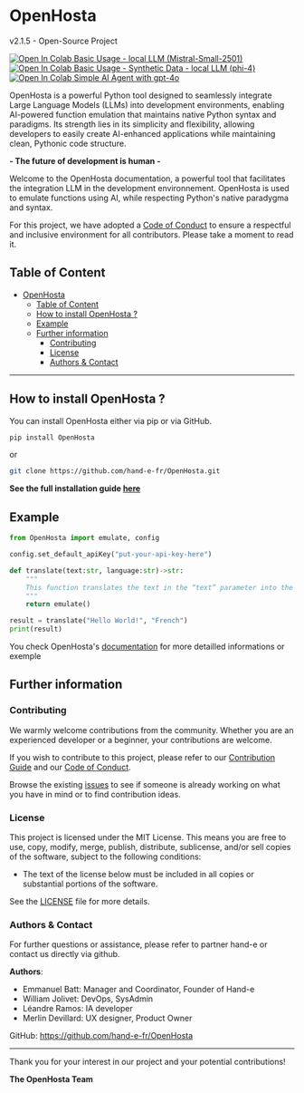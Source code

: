 # OpenHosta 
v2.1.5 - Open-Source Project

<a href="https://colab.research.google.com/github/hand-e-fr/OpenHosta/blob/main/docs/openhosta_mistral_small.ipynb" target="_parent"><img src="https://colab.research.google.com/assets/colab-badge.svg" alt="Open In Colab"/> Basic Usage - local LLM (Mistral-Small-2501)</a>
<br/>
<a href="https://colab.research.google.com/github/hand-e-fr/OpenHosta/blob/main/docs/openhosta_phi4.ipynb" target="_parent"><img src="https://colab.research.google.com/assets/colab-badge.svg" alt="Open In Colab"/> Basic Usage - Synthetic Data - local LLM (phi-4)</a>
<br/>
<a href="https://colab.research.google.com/github/hand-e-fr/OpenHosta/blob/main/docs/openhosta_agent.ipynb" target="_parent"><img src="https://colab.research.google.com/assets/colab-badge.svg" alt="Open In Colab"/> Simple AI Agent with gpt-4o</a>

OpenHosta is a powerful Python tool designed to seamlessly integrate Large Language Models (LLMs) into development environments, enabling AI-powered function emulation that maintains native Python syntax and paradigms. Its strength lies in its simplicity and flexibility, allowing developers to easily create AI-enhanced applications while maintaining clean, Pythonic code structure.

**- The future of development is human -**

Welcome to the OpenHosta documentation, a powerful tool that facilitates the integration LLM in the development environnement. OpenHosta is used to emulate functions using AI, while respecting Python's native paradygma and syntax.

For this project, we have adopted a [Code of Conduct](https://github.com/hand-e-fr/OpenHosta/blob/main/CODE_OF_CONDUCT.md) to ensure a respectful and inclusive environment for all contributors. Please take a moment to read it.

## Table of Content

- [OpenHosta](#openhosta)
  - [Table of Content](#table-of-content)
  - [How to install OpenHosta ?](#how-to-install-openhosta-)
  - [Example](#example)
  - [Further information](#further-information)
    - [Contributing](#contributing)
    - [License](#license)
    - [Authors \& Contact](#authors--contact)

---

## How to install OpenHosta ?

You can install OpenHosta either via pip or via GitHub.

```sh
pip install OpenHosta
```

or

```sh
git clone https://github.com/hand-e-fr/OpenHosta.git
```

**See the full installation guide [here](https://github.com/hand-e-fr/OpenHosta/blob/main/docs/installation.md)**

## Example

```python
from OpenHosta import emulate, config

config.set_default_apiKey("put-your-api-key-here")

def translate(text:str, language:str)->str:
    """
    This function translates the text in the “text” parameter into the language specified in the “language” parameter.
    """
    return emulate()

result = translate("Hello World!", "French")
print(result)
```
You check OpenHosta's [documentation](https://github.com/hand-e-fr/OpenHosta/blob/main/docs/doc.md) for more detailled informations or exemple

## Further information

### Contributing

We warmly welcome contributions from the community. Whether you are an experienced developer or a beginner, your contributions are welcome.

If you wish to contribute to this project, please refer to our [Contribution Guide](https://github.com/hand-e-fr/OpenHosta/blob/main/CONTRIBUTING.md) and our [Code of Conduct](https://github.com/hand-e-fr/OpenHosta/blob/main/CODE_OF_CONDUCT.md).

Browse the existing [issues](https://github.com/hand-e-fr/OpenHosta/issues) to see if someone is already working on what you have in mind or to find contribution ideas.

### License

This project is licensed under the MIT License. This means you are free to use, copy, modify, merge, publish, distribute, sublicense, and/or sell copies of the software, subject to the following conditions:

  - The text of the license below must be included in all copies or substantial portions of the software.

See the [LICENSE](https://github.com/hand-e-fr/OpenHosta/blob/main/LICENSE) file for more details.

### Authors & Contact

For further questions or assistance, please refer to partner hand-e or contact us directly via github.

**Authors**:
   - Emmanuel Batt: Manager and Coordinator, Founder of Hand-e
   - William Jolivet: DevOps, SysAdmin
   - Léandre Ramos: IA developer
   - Merlin Devillard: UX designer, Product Owner

GitHub: https://github.com/hand-e-fr/OpenHosta

---

Thank you for your interest in our project and your potential contributions!

**The OpenHosta Team**

